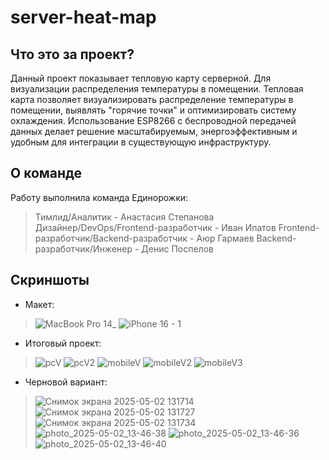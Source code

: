 # server-heat-map
## Что это за проект?
Данный проект показывает тепловую карту серверной. Для визуализации распределения температуры в помещении. 
Тепловая карта позволяет визуализировать распределение температуры в помещении, выявлять "горячие точки" и оптимизировать систему охлаждения. Использование ESP8266 с беспроводной передачей данных делает решение масштабируемым, энергоэффективным и удобным для интеграции в существующую инфраструктуру.
## О команде
Работу выполнила команда Единорожки:
> Тимлид/Aналитик - Анастасия Степанова
> Дизайнер/DevOps/Frontend-разработчик - Иван Ипатов
> Frontend-разработчик/Backend-разработчик - Аюр Гармаев
> Backend-разработчик/Инженер - Денис Поспелов
## Скриншоты
* Mакет:
> ![MacBook Pro 14_](https://github.com/user-attachments/assets/30f689cb-6da3-4ed3-aee4-b09d450ef79d)
> ![iPhone 16 - 1](https://github.com/user-attachments/assets/4fb675bd-ead7-4749-bba7-d92f81c3019c)
* Итоговый проект:
> ![pcV](https://github.com/user-attachments/assets/c5200532-b98a-40f2-81b3-0a0474d2a687)
> ![pcV2](https://github.com/user-attachments/assets/d49fd0a5-8581-4865-b963-7188d375e9df)
> ![mobileV](https://github.com/user-attachments/assets/f9b1b978-258e-4992-962c-7431bc45bbdc)
> ![mobileV2](https://github.com/user-attachments/assets/b8e810f9-f0a9-4d78-9b67-daef5a86918c)
> ![mobileV3](https://github.com/user-attachments/assets/b1f10c63-e1f8-4f60-8632-16eb400e3da8)
* Черновой вариант:
> ![Снимок экрана 2025-05-02 131714](https://github.com/user-attachments/assets/6d403632-591e-4541-abdb-f45fa691fa4c)
> ![Снимок экрана 2025-05-02 131727](https://github.com/user-attachments/assets/b8d0b203-0b46-4a68-b325-779ec3609e10)
> ![Снимок экрана 2025-05-02 131734](https://github.com/user-attachments/assets/afc28760-ef04-47e9-bf08-f1bcfd997035)
> ![photo_2025-05-02_13-46-38](https://github.com/user-attachments/assets/3893e1d6-0106-4d75-b3d1-9fe9168d73d2)
> ![photo_2025-05-02_13-46-36](https://github.com/user-attachments/assets/947c5e3d-dade-45ed-aadf-811b7cb73d36)
> ![photo_2025-05-02_13-46-40](https://github.com/user-attachments/assets/a4af7dc1-c431-4e73-8b14-447b43e9ee02)
